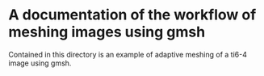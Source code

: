 # A documentation of the workflow of meshing images using gmsh

Contained in this directory is an example of adaptive meshing of a ti6-4 image using gmsh.
